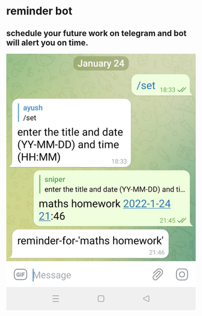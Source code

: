 # reminder bot
## schedule your future work on telegram and bot will alert you on time.
![image](https://github.com/ayush19283/reminder/blob/main/WhatsApp%20Image%202022-01-24%20at%2021.46.34.jpeg)
